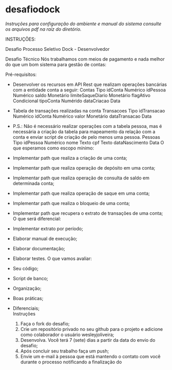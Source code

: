 # desafiodock
*Instruções para configuração do ambiente e manual do sistema consulte os arquivos pdf na raíz do diretório.*


INSTRUÇÕES:

Desafio Processo Seletivo Dock - Desenvolvedor 

Desafio Técnico
Nós trabalhamos com meios de pagamento e nada melhor do que um bom sistema para gestão de contas:


Pré-requisitos:

* Desenvolver os recursos em API Rest que realizam operações bancárias com a entidade conta a seguir:
Contas	Tipo
idConta	Numérico
idPessoa	Numérico
saldo	Monetário
limiteSaqueDiario	Monetário
flagAtivo	Condicional
tipoConta	Numérido
dataCriacao	Data
* Tabela de transações realizadas na conta
Transacoes	Tipo
idTransacao	Numérico
idConta	Numérico
valor	Monetário
dataTransacao	Data
* P.S.: Não é necessário realizar operações com a tabela pessoa, mas é necessária a criação da tabela para mapeamento da relação com a conta e enviar script de criação de pelo menos uma pessoa.
Pessoas	Tipo
idPessoa	Numérico
nome	Texto
cpf	Texto
dataNascimento	Data
O que esperamos como escopo mínimo:

* Implementar path que realiza a criação de uma conta;
* Implementar path que realiza operação de depósito em uma conta;
* Implementar path que realiza operação de consulta de saldo em determinada conta;
* Implementar path que realiza operação de saque em uma conta;
* Implementar path que realiza o bloqueio de uma conta;
* Implementar path que recupera o extrato de transações de uma conta;
O que será diferencial:

* Implementar extrato por período;
* Elaborar manual de execução;
* Elaborar documentação;
* Elaborar testes.
O que vamos avaliar:

* Seu código;   
* Script de banco;
* Organização;
* Boas práticas;
* Diferenciais;      
Instruções
  1. Faça o fork do desafio;
  2. Crie um repositório privado no seu github para o projeto e adicione como colaborador o usuário wesleyjoliveira;
  3. Desenvolva. Você terá 7 (sete) dias a partir da data do envio do desafio;   
  4. Após concluir seu trabalho faça um push;   
  5. Envie um e-mail à pessoa que está mantendo o contato com você durante o processo notificando a finalização do 
